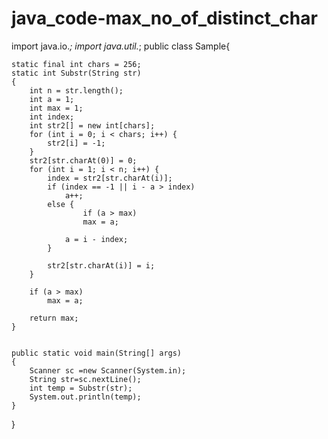 # java_code-max_no_of_distinct_char
import java.io.*;
import java.util.*;
public class Sample{ 

	static final int chars = 256; 
	static int Substr(String str) 
	{ 
		int n = str.length(); 
		int a = 1;
		int max = 1; 
		int index;  
		int str2[] = new int[chars]; 
		for (int i = 0; i < chars; i++) { 
			str2[i] = -1; 
		} 
		str2[str.charAt(0)] = 0; 
		for (int i = 1; i < n; i++) { 
			index = str2[str.charAt(i)]; 
			if (index == -1 || i - a > index) 
				a++; 
			else { 
					if (a > max) 
					max = a; 

				a = i - index; 
			} 

			str2[str.charAt(i)] = i; 
		} 
 
		if (a > max) 
			max = a; 

		return max; 
	} 


	public static void main(String[] args) 
	{ 
		Scanner sc =new Scanner(System.in);
		String str=sc.nextLine();
		int temp = Substr(str); 
		System.out.println(temp); 
	} 
} 

